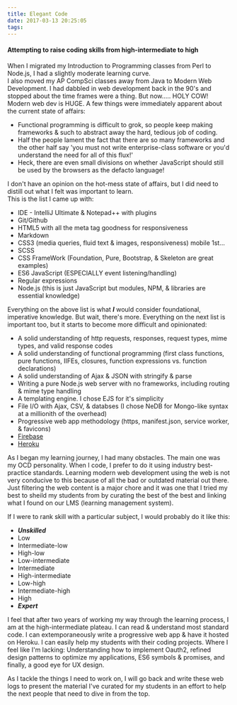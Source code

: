 ```yaml
---
title: Elegant Code
date: 2017-03-13 20:25:05
tags:
---
```


#### Attempting to raise coding skills from high-intermediate to high

When I migrated my Introduction to Programming classes from Perl to Node.js, I had a slightly moderate learning curve.  
I also moved my AP CompSci classes away from Java to Modern Web Development. I had dabbled in web development back in the 90's and stopped about the time frames were a thing. But now..... HOLY COW! Modern web dev is HUGE. A few things were immediately apparent about the current state of affairs:  
* Functional programming is difficult to grok, so people keep making frameworks & such to abstract away the hard, tedious job of coding.
* Half the people lament the fact that there are so many frameworks and the other half say 'you must not write enterprise-class software
or you'd understand the need for all of this flux!'
* Heck, there are even small divisions on whether JavaScript should still be used by the browsers as the defacto language!  
  
I don't have an opinion on the hot-mess state of affairs, but I did need to distill out what I felt was important to learn.  
This is the list I came up with:  

* IDE - IntelliJ Ultimate & Notepad++ with plugins
* Git/Github
* HTML5 with all the meta tag goodness for responsiveness
* Markdown
* CSS3 (media queries, fluid text & images, responsiveness) mobile 1st...
* SCSS
* CSS FrameWork (Foundation, Pure, Bootstrap, & Skeleton are great examples)
* ES6 JavaScript (ESPECIALLY event listening/handling)
* Regular expressions
* Node.js (this is just JavaScript but modules, NPM, & libraries are essential knowledge)  

Everything on the above list is what **_I_** would consider foundational, imperative knowledge. But wait, there's more. Everything on the next list is important too, but it starts to become more difficult and opinionated:  
* A solid understanding of http requests, responses, request types, mime types, and valid response codes
* A solid understanding of functional programming (first class functions, pure functions, IIFEs, closures, function expressions vs. function declarations)
* A solid understanding of Ajax & JSON with stringify & parse
* Writing a pure Node.js web server with no frameworks, including routing & mime type handling
* A templating engine. I chose EJS for it's simplicity
* File I/O with Ajax, CSV, & databses (I chose NeDB for Mongo-like syntax at a millionith of the overhead)
* Progressive web app methodology (https, manifest.json, service worker, & favicons)
* [Firebase](firebase.google.com)
* [Heroku](www.heroku.com)

As I began my learning journey, I had many obstacles. The main one was my OCD personality. When I code, I prefer to do it using industry best-practice standards. Learning modern web development using the web is not very conducive to this because of all the bad or outdated material out there. Just filtering the web content is a major chore and it was one that I tried my best to sheild my students from by curating the best of the best and linking what I found on our LMS (learning management system).

If I were to rank skill with a particular subject, I would probably do it like this:  

* **_Unskilled_**
* Low
* Intermediate-low
* High-low
* Low-intermediate
* Intermediate
* High-intermediate
* Low-high
* Intermediate-high
* High
* **_Expert_**

I feel that after two years of working my way through the learning process, I am at the high-intermediate plateau. I can read & understand most standard code. I can extemporaneously write a progressive web app & have it hosted on Heroku. I can easily help my students with their coding projects. Where I feel like I'm lacking: Understanding how to implement Oauth2, refined design patterns to optimize my applications, ES6 symbols & promises, and finally, a good eye for UX design.  

As I tackle the things I need to work on, I will go back and write these web logs to present the material I've curated for my students in an effort to help the next people that need to dive in from the top.